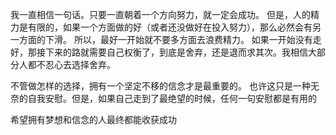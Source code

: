 我一直相信一句话。只要一直朝着一个方向努力，就一定会成功。
但是，人的精力是有限的，如果一个方面做的好（或者还没做好在投入努力），那么必然会有另一方面的下滑。
所以，最好一开始就不要多方面去浪费精力。
如果一开始没有走好，那接下来的路就需要自己权衡了，到底是舍弃，还是退而求其次。我相信大部分人都不忍心去选择舍弃。

不管做怎样的选择，拥有一个坚定不移的信念才是最重要的。
也许这只是一种无奈的自我安慰。但是，如果自己走到了最绝望的时候，任何一句安慰都是有用的

希望拥有梦想和信念的人最终都能收获成功
